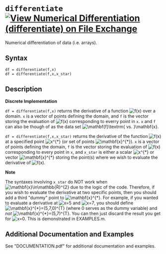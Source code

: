 # `differentiate` [![View Numerical Differentiation (differentiate) on File Exchange](https://www.mathworks.com/matlabcentral/images/matlab-file-exchange.svg)](https://www.mathworks.com/matlabcentral/fileexchange/89719-numerical-differentiation-differentiate)

Numerical differentiation of data (i.e. arrays).


## Syntax

`df = differentiate(f,x)`\
`df = differentiate(f,x,x_star)`


## Description

**Discrete Implementation**

`df = differentiate(f,x)` returns the derivative of a function <img src="https://latex.codecogs.com/svg.latex?f(x)" title="f(x)" /> over a domain. `x` is a vector of points defining the domain, and `f` is the vector storing the evaluation of <img src="https://latex.codecogs.com/svg.latex?f(x)" title="f(x)" /> corresponding to everry point in `x`. `x` and `f` can also be though of as the data set <img src="https://latex.codecogs.com/svg.latex?\mathbf{f}\textrm{&space;vs.&space;}\mathbf{x}" title="\mathbf{f}\textrm{ vs. }\mathbf{x}" />.
            
`df = differentiate(f,x,x_star)` returns the derivative of the function <img src="https://latex.codecogs.com/svg.latex?f(x)" title="f(x)" /> at a specified point <img src="https://latex.codecogs.com/svg.latex?x^{*}" title="x^{*}" /> (or set of points <img src="https://latex.codecogs.com/svg.latex?\mathbf{x}^{*}" title="\mathbf{x}^{*}" />). `x` is a vector of points defining the domain, `f` is the vector storing the evaluation of <img src="https://latex.codecogs.com/svg.latex?f(x)" title="f(x)" /> corresponding to every point in `x`, and `x_star` is either a scalar <img src="https://latex.codecogs.com/svg.latex?x^{*}" title="x^{*}" /> or vector <img src="https://latex.codecogs.com/svg.latex?\mathbf{x}^{*}" title="\mathbf{x}^{*}" /> storing the point(s) where we wish to evaluate the derivative of <img src="https://latex.codecogs.com/svg.latex?f(x)" title="f(x)" />.


**Note**
 
The syntaxes involving `x_star` do NOT work when <img src="https://latex.codecogs.com/svg.latex?\mathbf{x}\in\mathbb{R}^{2}" title="\mathbf{x}\in\mathbb{R}^{2}" /> due to the logic of the code. Therefore, if you wish to evaluate the derivative at two specific points, then you should add a third "dummy" point to <img src="https://latex.codecogs.com/svg.latex?\mathbf{x}^{*}" title="\mathbf{x}^{*}" />. For example, if you wanted to evaluate a derivative at <img src="https://latex.codecogs.com/svg.latex?x=5" title="x=5" /> and <img src="https://latex.codecogs.com/svg.latex?x=7" title="x=7" />, you should define <img src="https://latex.codecogs.com/svg.latex?\mathbf{x}^{*}=(5,7,0)^{T}" title="\mathbf{x}^{*}=(5,7,0)^{T}" /> (where 0 serves as the dummy variable) and *not* <img src="https://latex.codecogs.com/svg.latex?\mathbf{x}^{*}=(5,7)^{T}" title="\mathbf{x}^{*}=(5,7)^{T}" />. You can then just discard the result you get for <img src="https://latex.codecogs.com/svg.latex?x=0" title="x=0" />. This is demonstrated in EXAMPLES.m.


## Additional Documentation and Examples

See "DOCUMENTATION.pdf" for additional documentation and examples.
